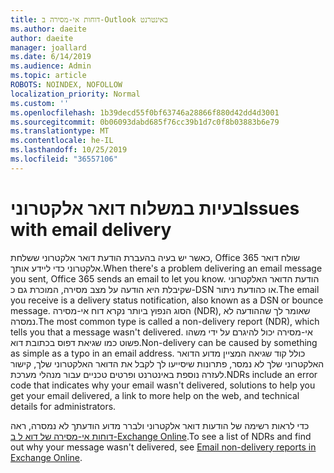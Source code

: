 ```yaml
---
title: דוחות אי-מסירה ב-Outlook באינטרנט
ms.author: daeite
author: daeite
manager: joallard
ms.date: 6/14/2019
ms.audience: Admin
ms.topic: article
ROBOTS: NOINDEX, NOFOLLOW
localization_priority: Normal
ms.custom: ''
ms.openlocfilehash: 1b39decd55f0bf63746a28866f880d42dd4d3001
ms.sourcegitcommit: 0b06093dabd685f76cc39b1d7c0f8b03883b6e79
ms.translationtype: MT
ms.contentlocale: he-IL
ms.lasthandoff: 10/25/2019
ms.locfileid: "36557106"
---
```

# <a name="issues-with-email-delivery"></a><span data-ttu-id="fd586-102">בעיות במשלוח דואר אלקטרוני</span><span class="sxs-lookup"><span data-stu-id="fd586-102">Issues with email delivery</span></span>

<span data-ttu-id="fd586-103">כאשר יש בעיה בהעברת הודעת דואר אלקטרוני ששלחת, Office 365 שולח דואר אלקטרוני כדי ליידע אותך.</span><span class="sxs-lookup"><span data-stu-id="fd586-103">When there's a problem delivering an email message you sent, Office 365 sends an email to let you know.</span></span> <span data-ttu-id="fd586-104">הודעת הדואר האלקטרוני שקיבלת היא הודעה על מצב מסירה, המוכרת גם כ-DSN או כהודעת ניתור.</span><span class="sxs-lookup"><span data-stu-id="fd586-104">The email you receive is a delivery status notification, also known as a DSN or bounce message.</span></span> <span data-ttu-id="fd586-105">הסוג הנפוץ ביותר נקרא דוח אי-מסירה (NDR), שאומר לך שההודעה לא נמסרה.</span><span class="sxs-lookup"><span data-stu-id="fd586-105">The most common type is called a non-delivery report (NDR), which tells you that a message wasn't delivered.</span></span> <span data-ttu-id="fd586-106">אי-מסירה יכול להיגרם על ידי משהו פשוט כמו שגיאת דפוס בכתובת דוא.</span><span class="sxs-lookup"><span data-stu-id="fd586-106">Non-delivery can be caused by something as simple as a typo in an email address.</span></span> <span data-ttu-id="fd586-107">כולל קוד שגיאה המציין מדוע הדואר האלקטרוני שלך לא נמסר, פתרונות שיסייעו לך לקבל את הדואר האלקטרוני שלך, קישור לעזרה נוספת באינטרנט ופרטים טכניים עבור מנהלי מערכת.</span><span class="sxs-lookup"><span data-stu-id="fd586-107">NDRs include an error code that indicates why your email wasn't delivered, solutions to help you get your email delivered, a link to more help on the web, and technical details for administrators.</span></span>

<span data-ttu-id="fd586-108">כדי לראות רשימה של הודעות דואר אלקטרוני ולברר מדוע הודעתך לא נמסרה, ראה [דוחות אי-מסירה של דוא ל ב-Exchange Online](https://docs.microsoft.com/exchange/mail-flow-best-practices/non-delivery-reports-in-exchange-online/non-delivery-reports-in-exchange-online).</span><span class="sxs-lookup"><span data-stu-id="fd586-108">To see a list of NDRs and find out why your message wasn't delivered, see [Email non-delivery reports in Exchange Online](https://docs.microsoft.com/exchange/mail-flow-best-practices/non-delivery-reports-in-exchange-online/non-delivery-reports-in-exchange-online).</span></span>